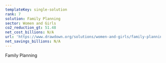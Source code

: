 ```yaml
---
templateKey: single-solution
rank: 7
solution: Family Planning
sector: Women and Girls
co2_reduction_gt: 51.48
net_cost_billions: N/A
url: 'https://www.drawdown.org/solutions/women-and-girls/family-planning'
net_savings_billions: N/A
---
```


Family Planning